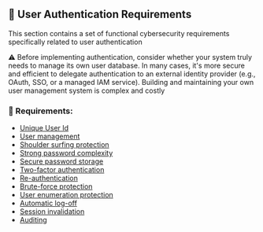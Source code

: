 ## 🔑 User Authentication Requirements

This section contains a set of functional cybersecurity requirements specifically related to user authentication

⚠️ Before implementing authentication, consider whether your system truly needs to manage its own user database. In many cases, it's more secure and efficient to delegate authentication to an external identity provider (e.g., OAuth, SSO, or a managed IAM service). Building and maintaining your own user management system is complex and costly


### 📌 Requirements:
- [Unique User Id](FR-APP-AUT-001.md)
- [User management](FR-APP-AUT-002.md)
- [Shoulder surfing protection](FR-APP-AUT-010.md)
- [Strong password complexity](FR-APP-AUT-003.md)
- [Secure password storage](FR-APP-AUT-004.md)
- [Two-factor authentication](FR-APP-AUT-005.md)
- [Re-authentication](FR-APP-AUT-012.md)
- [Brute-force protection](FR-APP-AUT-006.md)
- [User enumeration protection](FR-APP-AUT-009.md)
- [Automatic log-off](FR-APP-AUT-007.md)
- [Session invalidation](FR-APP-AUT-011.md)
- [Auditing](FR-APP-AUT-008.md)
